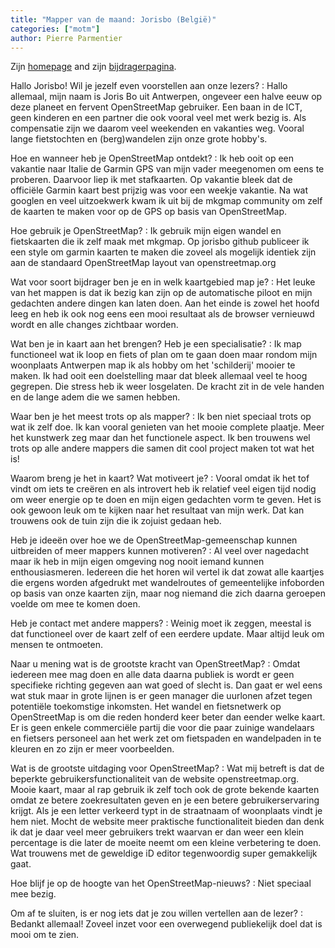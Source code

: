 ```yaml
---
title: "Mapper van de maand: Jorisbo (België)"
categories: ["motm"]
author: Pierre Parmentier
---
```


Zijn [homepage](https://www.openstreetmap.org/user/Jorisbo) and zijn [bijdragerpagina](https://hdyc.neis-one.org/?Jorisbo).

Hallo Jorisbo! Wil je jezelf even voorstellen aan onze lezers?
: Hallo allemaal, mijn naam is Joris Bo uit Antwerpen, ongeveer een halve eeuw op deze planeet en fervent OpenStreetMap gebruiker.
Een baan in de ICT, geen kinderen en een partner die ook vooral veel met werk bezig is. Als compensatie zijn we daarom veel weekenden en vakanties weg. Vooral lange fietstochten en (berg)wandelen zijn onze grote hobby's.

Hoe en wanneer heb je OpenStreetMap ontdekt?
: Ik heb ooit op een vakantie naar Italie de Garmin GPS van mijn vader meegenomen om eens te proberen. Daarvoor liep ik met stafkaarten. Op vakantie bleek dat de officiële Garmin kaart best prijzig was voor een weekje vakantie. Na wat googlen en veel uitzoekwerk kwam ik uit bij de mkgmap community om zelf de kaarten te maken voor op de GPS op basis van OpenStreetMap.

Hoe gebruik je OpenStreetMap?
: Ik  gebruik mijn eigen wandel en fietskaarten die ik zelf maak met mkgmap. Op jorisbo github publiceer ik een style om garmin kaarten te maken die zoveel als mogelijk identiek zijn aan de standaard OpenStreetMap layout van openstreetmap.org

Wat voor soort bijdrager ben je en in welk kaartgebied map je?
: Het leuke van het mappen is dat ik bezig kan zijn op de automatische piloot en mijn gedachten andere dingen kan laten doen. Aan het einde is zowel het hoofd leeg en heb ik ook nog eens een mooi resultaat als de browser vernieuwd wordt en alle changes zichtbaar worden.

Wat ben je in kaart aan het brengen? Heb je een specialisatie?
: Ik map functioneel wat ik loop en fiets of plan om te gaan doen maar rondom mijn woonplaats Antwerpen map ik als hobby om het 'schilderij' mooier te maken. Ik had ooit een doelstelling maar dat bleek allemaal veel te hoog gegrepen. Die stress heb ik weer losgelaten. De kracht zit in de vele handen en de lange adem die we samen hebben.

Waar ben je het meest trots op als mapper?
: Ik ben niet speciaal trots op wat ik zelf doe. Ik kan vooral genieten van het mooie complete plaatje. Meer het kunstwerk zeg maar dan het functionele aspect. Ik ben trouwens wel trots op alle andere mappers die samen dit cool project maken tot wat het is!

Waarom breng je het in kaart? Wat motiveert je?
: Vooral omdat ik het tof vindt om iets te creëren en als introvert heb ik relatief veel eigen tijd nodig om weer energie op te doen en mijn eigen gedachten vorm te geven. Het is ook gewoon leuk om te kijken naar het resultaat van mijn werk. Dat kan trouwens ook de tuin zijn die ik zojuist gedaan heb.

Heb je ideeën over hoe we de OpenStreetMap-gemeenschap kunnen uitbreiden of meer mappers kunnen motiveren?
: Al veel over nagedacht maar ik heb in mijn eigen omgeving nog nooit iemand kunnen enthousiasmeren. Iedereen die het horen wil vertel ik dat zowat alle kaartjes die ergens worden afgedrukt met wandelroutes of gemeentelijke infoborden op basis van onze kaarten zijn, maar nog niemand die zich daarna geroepen voelde om mee te komen doen.

Heb je contact met andere mappers?
: Weinig moet ik zeggen, meestal is dat functioneel over de kaart zelf of een eerdere update. Maar altijd leuk om mensen te ontmoeten.

Naar u mening wat is de grootste kracht van OpenStreetMap?
: Omdat iedereen mee mag doen en alle data daarna publiek is wordt er geen specifieke richting gegeven aan wat goed of slecht is. Dan gaat er wel eens wat stuk maar in grote lijnen is er geen manager die uurlonen afzet tegen potentiële toekomstige inkomsten. Het wandel en fietsnetwerk op OpenStreetMap is om die reden honderd keer beter dan eender welke kaart. Er is geen enkele commerciële partij die voor die paar zuinige wandelaars en fietsers personeel aan het werk zet om fietspaden en wandelpaden in te kleuren en zo zijn er meer voorbeelden.

Wat is de grootste uitdaging voor OpenStreetMap?
: Wat mij betreft is dat de beperkte gebruikersfunctionaliteit van de website openstreetmap.org. Mooie kaart, maar al rap gebruik ik zelf toch ook de grote bekende kaarten omdat ze betere zoekresultaten geven en je een betere gebruikerservaring krijgt. Als je een letter verkeerd typt in de straatnaam of woonplaats vindt je hem niet. Mocht de website meer praktische functionaliteit bieden dan denk ik dat je daar veel meer gebruikers trekt waarvan er dan weer een klein percentage is die later de moeite neemt om een kleine verbetering te doen. Wat trouwens met de geweldige iD editor tegenwoordig super gemakkelijk gaat.

Hoe blijf je op de hoogte van het OpenStreetMap-nieuws?
: Niet speciaal mee bezig.

Om af te sluiten, is er nog iets dat je zou willen vertellen aan de lezer?
: Bedankt allemaal! Zoveel inzet voor een overwegend publiekelijk doel dat is mooi om te zien.
